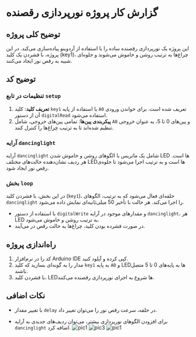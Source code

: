 # گزارش کار پروژه نورپردازی رقصنده

## توضیح کلی پروژه
این پروژه یک نورپردازی رقصنده ساده را با استفاده از آردوینو پیاده‌سازی می‌کند. در این پروژه، با فشردن یک کلید (key1)، چراغ‌ها به ترتیب روشن و خاموش می‌شوند و جلوه‌ای شبیه به رقص نور ایجاد می‌کنند.

## توضیح کد

### تنظیمات در تابع `setup`
1. **تعریف کلید**: کلید `key1` با استفاده از پایه `A0` تعریف شده است. برای خواندن ورودی آن از دستور `digitalRead` استفاده می‌شود.
2. **پیکربندی پین‌ها**: تمامی پین‌های خروجی، شامل `A0` و پین‌های 0 تا 5، به عنوان خروجی تنظیم شده‌اند تا به ترتیب چراغ‌ها را کنترل کنند.

### آرایه `dancinglight`
آرایه `dancinglight` شامل یک ماتریس با الگوهای روشن و خاموش شدن LED ها است. هر ردیف نشان‌دهنده حالت‌های مختلف LEDها است و به ترتیب اجرا می‌شود تا جلوه‌ی رقص نور ایجاد شود.

### بخش `loop`
در این بخش، با فشردن کلید (`key1`)، حلقه‌ای فعال می‌شود که به ترتیب، الگوهای `dancinglight` را اجرا می‌کند. هر حالت با تأخیر 50 میلی‌ثانیه‌ای نمایش داده می‌شود.

- با استفاده از دستور `digitalWrite` و مقدارهای موجود در آرایه `dancinglight`، هر LED به ترتیب روشن و خاموش می‌شود.
- در صورت فشرده بودن کلید، چراغ‌ها به حالت رقص در می‌آیند.

## راه‌اندازی پروژه
1. کد را در نرم‌افزار Arduino IDE کپی کرده و آپلود کنید.
2. مدار را به گونه‌ای بسازید که کلید `key1` به پایه `A0` و LEDها به پایه‌های 0 تا 5 متصل باشند.
3. با فشردن کلید، LEDها شروع به اجرای نورپردازی رقصنده می‌کنند.

## نکات اضافی
- با تغییر مقدار `delay` در حلقه، سرعت رقص نور را می‌توان تغییر داد.

- برای افزودن الگوهای نورپردازی بیشتر، می‌توان ردیف‌های جدیدی به آرایه `dancinglight` اضافه کرد.
![pic1](https://github.com/user-attachments/assets/fb8939f6-98c0-430d-acb9-a91f7192db58)
![pic3](https://github.com/user-attachments/assets/8992a1de-ad10-4bb3-9d9f-048a2b32be95)
![pic1](https://github.com/user-attachments/assets/08315b85-43ee-4245-82c8-7b7bd28f517b)
